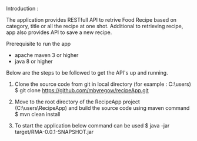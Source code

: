 Introduction :

The application provides RESTfull API to retrive Food Recipe based on category, title or all the recipe at one shot.
Additional to retrieving recipe, app also provides API to save a new recipe.

 Prerequisite to run the app
- apache maven 3 or higher
- java 8 or higher

Below are the steps to be followed to get the API's up and running.

1.	Clone the source code from git in local directory (for example : C:\users)
$ git clone https://github.com/mbyregow/recipeApp.git

2.	Move to the root directory of the RecipeApp project (C:\users\RecipeApp) and build the source code using maven command
$ mvn clean install

3.	To start the application below command can be used
$ java -jar target/RMA-0.0.1-SNAPSHOT.jar

